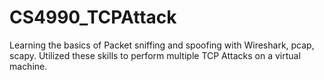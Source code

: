 # CS4990_TCPAttack
Learning the basics of Packet sniffing and spoofing with Wireshark, pcap, scapy. Utilized these skills to perform multiple TCP Attacks on a virtual machine.
